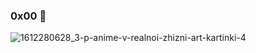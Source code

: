 ### 0x00 🐧️

> 
![1612280628_3-p-anime-v-realnoi-zhizni-art-kartinki-4](https://user-images.githubusercontent.com/112849918/215054137-6e747af8-3b29-42b6-8e1b-6ae031da7641.jpg)



